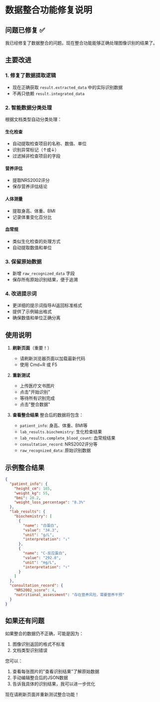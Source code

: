 # 数据整合功能修复说明

## 问题已修复 ✅

我已经修复了数据整合的问题。现在整合功能能够正确处理图像识别的结果了。

## 主要改进

### 1. 修复了数据提取逻辑
- 现在正确获取 `result.extracted_data` 中的实际识别数据
- 不再只依赖 `result.integrated_data`

### 2. 智能数据分类处理
根据文档类型自动分类处理：

#### 生化检查
- 自动提取检查项目的名称、数值、单位
- 识别异常标记（↑或↓）
- 过滤掉非检查项目的字段

#### 营养评估
- 提取NRS2002评分
- 保存营养评估结论

#### 人体测量
- 提取身高、体重、BMI
- 记录体重变化百分比

#### 血常规
- 类似生化检查的处理方式
- 自动提取数值和单位

### 3. 保留原始数据
- 新增 `raw_recognized_data` 字段
- 保存所有原始识别结果，便于追溯

### 4. 改进提示词
- 更详细的提示词指导AI返回标准格式
- 提供了示例输出格式
- 确保数值和单位正确分离

## 使用说明

1. **刷新页面**（重要！）
   - 请刷新浏览器页面以加载最新代码
   - 使用 Cmd+R 或 F5

2. **重新测试**
   - 上传医疗文书图片
   - 点击"开始识别"
   - 等待所有识别完成
   - 点击"整合数据"

3. **查看整合结果**
   整合后的数据将包含：
   - `patient_info`: 身高、体重、BMI等
   - `lab_results.biochemistry`: 生化检查结果
   - `lab_results.complete_blood_count`: 血常规结果
   - `consultation_record`: NRS2002评分等
   - `raw_recognized_data`: 原始识别数据

## 示例整合结果

```json
{
  "patient_info": {
    "height_cm": 165,
    "weight_kg": 55,
    "bmi": 20.2,
    "weight_loss_percentage": "8.3%"
  },
  "lab_results": {
    "biochemistry": [
      {
        "name": "白蛋白",
        "value": "34.3",
        "unit": "g/L",
        "interpretation": "↓"
      },
      {
        "name": "C-反应蛋白",
        "value": "292.8",
        "unit": "mg/L",
        "interpretation": "↑"
      }
    ]
  },
  "consultation_record": {
    "NRS2002_score": 4,
    "nutritional_assessment": "存在营养风险，需要营养干预"
  }
}
```

## 如果还有问题

如果整合的数据仍不正确，可能是因为：
1. 图像识别返回的格式不标准
2. 文档类型识别错误

您可以：
1. 查看每张图片的"查看识别结果"了解原始数据
2. 手动编辑整合后的JSON数据
3. 告诉我具体的识别结果，我可以进一步优化

现在请刷新页面并重新测试整合功能！